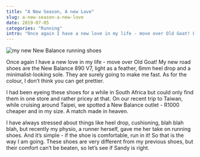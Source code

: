 ```yaml
---
title: "A New Season, A new Love"
slug: a-new-season-a-new-love
date: 2019-07-05
categories: "Running"
intro: "Once again I have a new love in my life - move over Old Goat! Let me introduce my lovely new New Balance 890 V7s"
---
```


<img alt="my new New Balance running shoes" src="https://res.cloudinary.com/dy6grlu8z/image/upload/v1562286667/new-shoes_d0aq32.jpg">

Once again I have a new love in my life - move over Old Goat! My new road shoes are the New Balance 890 V7, light as a feather, 6mm heel drop and a minimalist-looking sole. They are surely going to make me fast. As for the colour, I don’t think you can get prettier.

I had been eyeing these shoes for a while in South Africa but could only find them in one store and rather pricey at that. On our recent trip to Taiwan, while cruising around Taipei, we spotted a New Balance outlet - R1000 cheaper and in my size. A match made in heaven.

I have always stressed about things like heel drop, cushioning, blah blah blah, but recently my physio, a runner herself, gave me her take on running shoes. And it’s simple - if the shoe is comfortable, run in it! So that is the way I am going. These shoes are very different from my previous shoes, but their comfort can’t be beaten, so let’s see if Sandy is right.
